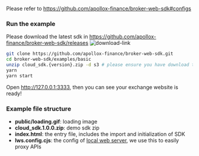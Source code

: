 Please refer to https://github.com/apollox-finance/broker-web-sdk#configs

### Run the example

Please download the latest sdk in https://github.com/apollox-finance/broker-web-sdk/releases
![download-link](../../docs/images/download-link.png)

```sh
git clone https://github.com/apollox-finance/broker-web-sdk.git
cd broker-web-sdk/examples/basic
unzip cloud_sdk.{version}.zip -d s3 # please ensure you have download the SDK zip file
yarn
yarn start
```

Open http://127.0.0.1:3333, then you can see your exchange website is ready!

### Example file structure

- **public/loading.gif**: loading image
- **cloud_sdk.1.0.0.zip**: demo sdk zip
- **index.html**: the entry file, includes the import and initialization of SDK
- **lws.config.cjs**: the config of [local web server](https://www.npmjs.com/package/local-web-server), we use this to easily proxy APIs
